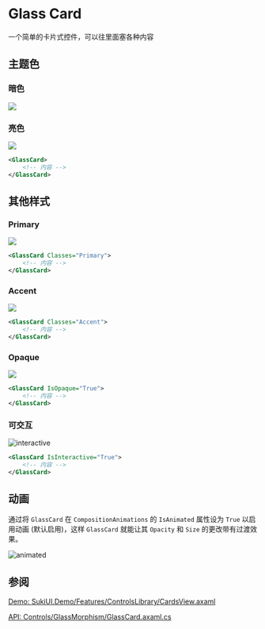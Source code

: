 # Glass Card

一个简单的卡片式控件，可以往里面塞各种内容

## 主题色

### 暗色

<img src="https://sleekshot.app/api/download/GfUS8bUZT6TQ"/>

### 亮色

<img src="https://sleekshot.app/api/download/M1xlZe6nmF72"/>

```xml
<GlassCard>
    <!-- 内容 -->
</GlassCard>
```

## 其他样式

### Primary

<img src="https://sleekshot.app/api/download/DC48QzG5R1XT"/>

```xml
<GlassCard Classes="Primary">
    <!-- 内容 -->
</GlassCard>
```

### Accent

<img src="https://sleekshot.app/api/download/cclRRlzglCB8"/>

```xml
<GlassCard Classes="Accent">
    <!-- 内容 -->
</GlassCard>
```

### Opaque

<img src="https://sleekshot.app/api/download/MW4zpqNj9FLK"/>

```xml
<GlassCard IsOpaque="True">
    <!-- 内容 -->
</GlassCard>
```

### 可交互

![interactive](https://github.com/user-attachments/assets/0a1ba6ac-b3e0-4eb6-ad7e-f782820a0506)

```xml
<GlassCard IsInteractive="True">
    <!-- 内容 -->
</GlassCard>
```

## 动画

通过将 `GlassCard` 在 `CompositionAnimations` 的 `IsAnimated` 属性设为 `True` 以启用动画 (默认启用)，这样 `GlassCard` 就能让其 `Opacity` 和 `Size` 的更改带有过渡效果。

![animated](https://github.com/user-attachments/assets/b38d4ec2-067a-443c-ac20-65a2f6302920)

## 参阅

[Demo: SukiUI.Demo/Features/ControlsLibrary/CardsView.axaml](https://github.com/kikipoulet/SukiUI/blob/main/SukiUI.Demo/Features/ControlsLibrary/CardsView.axaml)

[API: Controls/GlassMorphism/GlassCard.axaml.cs](https://github.com/kikipoulet/SukiUI/blob/main/SukiUI/Controls/GlassMorphism/GlassCard.axaml.cs)